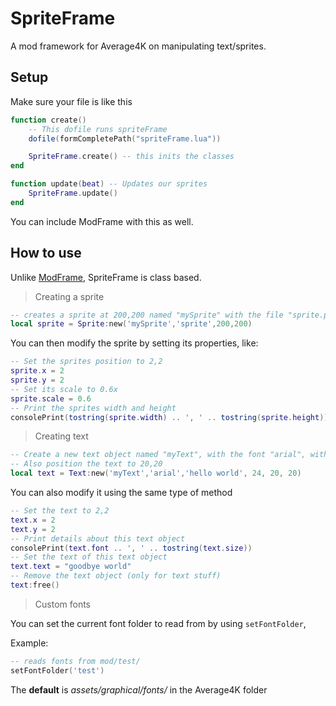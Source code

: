 # SpriteFrame
A mod framework for Average4K on manipulating text/sprites.

## Setup

Make sure your file is like this 
```lua
function create()
    -- This dofile runs spriteFrame
    dofile(formCompletePath("spriteFrame.lua"))

    SpriteFrame.create() -- this inits the classes
end

function update(beat) -- Updates our sprites
    SpriteFrame.update()
end
```

You can include ModFrame with this as well.

## How to use

Unlike [ModFrame](https://github.com/KadeDev/Avg4k-ModFrame), SpriteFrame is class based.

> Creating a sprite

```lua
-- creates a sprite at 200,200 named "mySprite" with the file "sprite.png" in the mod folder
local sprite = Sprite:new('mySprite','sprite',200,200)
```

You can then modify the sprite by setting its properties, like:
```lua
-- Set the sprites position to 2,2
sprite.x = 2
sprite.y = 2
-- Set its scale to 0.6x
sprite.scale = 0.6
-- Print the sprites width and height
consolePrint(tostring(sprite.width) .. ', ' .. tostring(sprite.height))
```

> Creating text

```lua
-- Create a new text object named "myText", with the font "arial", with the initial text of "hello world", and the size of 24.
-- Also position the text to 20,20
local text = Text:new('myText','arial','hello world', 24, 20, 20)
```

You can also modify it using the same type of method
```lua
-- Set the text to 2,2
text.x = 2
text.y = 2
-- Print details about this text object
consolePrint(text.font .. ', ' .. tostring(text.size))
-- Set the text of this text object
text.text = "goodbye world"
-- Remove the text object (only for text stuff)
text:free()
```

> Custom fonts

You can set the current font folder to read from by using `setFontFolder`,

Example:
```lua
-- reads fonts from mod/test/
setFontFolder('test')
```

The **default** is *assets/graphical/fonts/* in the Average4K folder
